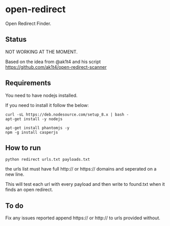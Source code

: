 # open-redirect
Open Redirect Finder.


Status
------

NOT WORKING AT THE MOMENT.

Based on the idea from @ak1t4 and his script https://github.com/ak1t4/open-redirect-scanner

Requirements
--------------

You need to have nodejs installed.

If you need to install it follow the below:

```
curl -sL https://deb.nodesource.com/setup_8.x | bash -
apt-get install -y nodejs
```


```
apt-get install phantomjs -y
npm -g install casperjs
```


How to run
--------------
```
python redirect urls.txt payloads.txt
```

the urls list must have full http:// or https:// domains and seperated on a new line.

This will test each url with every payload and then write to found.txt when it finds an open redirect.

To do
--------

Fix any issues reported
append https:// or http:// to urls provided without.
